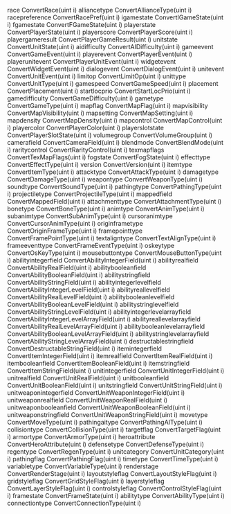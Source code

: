 race ConvertRace(uint i)
alliancetype ConvertAllianceType(uint i)
racepreference ConvertRacePref(uint i)
igamestate ConvertIGameState(uint i)
fgamestate ConvertFGameState(uint i)
playerstate ConvertPlayerState(uint i)
playerscore ConvertPlayerScore(uint i)
playergameresult ConvertPlayerGameResult(uint i)
unitstate ConvertUnitState(uint i)
aidifficulty ConvertAIDifficulty(uint i)
gameevent ConvertGameEvent(uint i)
playerevent ConvertPlayerEvent(uint i)
playerunitevent ConvertPlayerUnitEvent(uint i)
widgetevent ConvertWidgetEvent(uint i)
dialogevent ConvertDialogEvent(uint i)
unitevent ConvertUnitEvent(uint i)
limitop ConvertLimitOp(uint i)
unittype ConvertUnitType(uint i)
gamespeed ConvertGameSpeed(uint i)
placement ConvertPlacement(uint i)
startlocprio ConvertStartLocPrio(uint i)
gamedifficulty ConvertGameDifficulty(uint i)
gametype ConvertGameType(uint i)
mapflag ConvertMapFlag(uint i)
mapvisibility ConvertMapVisibility(uint i)
mapsetting ConvertMapSetting(uint i)
mapdensity ConvertMapDensity(uint i)
mapcontrol ConvertMapControl(uint i)
playercolor ConvertPlayerColor(uint i)
playerslotstate ConvertPlayerSlotState(uint i)
volumegroup ConvertVolumeGroup(uint i)
camerafield ConvertCameraField(uint i)
blendmode ConvertBlendMode(uint i)
raritycontrol ConvertRarityControl(uint i)
texmapflags ConvertTexMapFlags(uint i)
fogstate ConvertFogState(uint i)
effecttype ConvertEffectType(uint i)
version ConvertVersion(uint i)
itemtype ConvertItemType(uint i)
attacktype ConvertAttackType(uint i)
damagetype ConvertDamageType(uint i)
weapontype ConvertWeaponType(uint i)
soundtype ConvertSoundType(uint i)
pathingtype ConvertPathingType(uint i)
projectiletype ConvertProjectileType(uint i)
mappedfield ConvertMappedField(uint i)
attachmenttype ConvertAttachmentType(uint i)
bonetype ConvertBoneType(uint i)
animtype ConvertAnimType(uint i)
subanimtype ConvertSubAnimType(uint i)
cursoranimtype ConvertCursorAnimType(uint i)
originframetype ConvertOriginFrameType(uint i)
framepointtype ConvertFramePointType(uint i)
textaligntype ConvertTextAlignType(uint i)
frameeventtype ConvertFrameEventType(uint i)
oskeytype ConvertOsKeyType(uint i)
mousebuttontype ConvertMouseButtonType(uint i)
abilityintegerfield ConvertAbilityIntegerField(uint i)
abilityrealfield ConvertAbilityRealField(uint i)
abilitybooleanfield ConvertAbilityBooleanField(uint i)
abilitystringfield ConvertAbilityStringField(uint i)
abilityintegerlevelfield ConvertAbilityIntegerLevelField(uint i)
abilityreallevelfield ConvertAbilityRealLevelField(uint i)
abilitybooleanlevelfield ConvertAbilityBooleanLevelField(uint i)
abilitystringlevelfield ConvertAbilityStringLevelField(uint i)
abilityintegerlevelarrayfield ConvertAbilityIntegerLevelArrayField(uint i)
abilityreallevelarrayfield ConvertAbilityRealLevelArrayField(uint i)
abilitybooleanlevelarrayfield ConvertAbilityBooleanLevelArrayField(uint i)
abilitystringlevelarrayfield ConvertAbilityStringLevelArrayField(uint i)
destructablestringfield ConvertDestructableStringField(uint i)
itemintegerfield ConvertItemIntegerField(uint i)
itemrealfield ConvertItemRealField(uint i)
itembooleanfield ConvertItemBooleanField(uint i)
itemstringfield ConvertItemStringField(uint i)
unitintegerfield ConvertUnitIntegerField(uint i)
unitrealfield ConvertUnitRealField(uint i)
unitbooleanfield ConvertUnitBooleanField(uint i)
unitstringfield ConvertUnitStringField(uint i)
unitweaponintegerfield ConvertUnitWeaponIntegerField(uint i)
unitweaponrealfield ConvertUnitWeaponRealField(uint i)
unitweaponbooleanfield ConvertUnitWeaponBooleanField(uint i)
unitweaponstringfield ConvertUnitWeaponStringField(uint i)
movetype ConvertMoveType(uint i)
pathingaitype ConvertPathingAIType(uint i)
collisiontype ConvertCollisionType(uint i)
targetflag ConvertTargetFlag(uint i)
armortype ConvertArmorType(uint i)
heroattribute ConvertHeroAttribute(uint i)
defensetype ConvertDefenseType(uint i)
regentype ConvertRegenType(uint i)
unitcategory ConvertUnitCategory(uint i)
pathingflag ConvertPathingFlag(uint i)
timetype ConvertTimeType(uint i)
variabletype ConvertVariableType(uint i)
renderstage ConvertRenderStage(uint i)
layoutstyleflag ConvertLayoutStyleFlag(uint i)
gridstyleflag ConvertGridStyleFlag(uint i)
layerstyleflag ConvertLayerStyleFlag(uint i)
controlstyleflag ConvertControlStyleFlag(uint i)
framestate ConvertFrameState(uint i)
abilitytype ConvertAbilityType(uint i)
connectiontype ConvertConnectionType(uint i)
